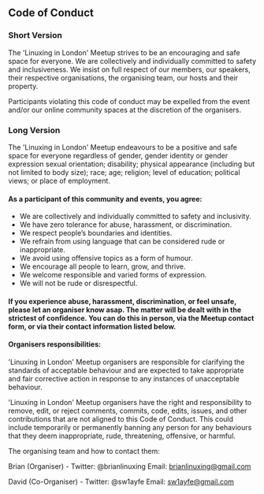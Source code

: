 ## Code of Conduct

### Short Version
The 'Linuxing in London' Meetup strives to be an encouraging and safe space for everyone. We are collectively and individually committed to safety and inclusiveness. We insist on full respect of our members, our speakers, their respective organisations, the organising team, our hosts and their property.

Participants violating this code of conduct may be expelled from the event and/or our online community spaces at the discretion of the organisers.

### Long Version
The 'Linuxing in London' Meetup endeavours to be a positive and safe space for everyone regardless of gender, gender identity or gender expression sexual orientation; disability; physical appearance (including but not limited to body size); race; age; religion; level of education; political views; or place of employment.

#### As a participant of this community and events, you agree:
* We are collectively and individually committed to safety and inclusivity.
* We have zero tolerance for abuse, harassment, or discrimination.
* We respect people’s boundaries and identities.
* We refrain from using language that can be considered rude or inappropriate.
* We avoid using offensive topics as a form of humour.
* We encourage all people to learn, grow, and thrive.
* We welcome responsible and varied forms of expression.
* We will not be rude or disrespectful.

#### If you experience abuse, harassment, discrimination, or feel unsafe, please let an organiser know asap. The matter will be dealt with in the strictest of confidence. You can do this in person, via the Meetup contact form, or via their contact information listed below.

#### Organisers responsibilities:
'Linuxing in London' Meetup organisers are responsible for clarifying the standards of acceptable behaviour and are expected to take appropriate and fair corrective action in response to any instances of unacceptable behaviour.

'Linuxing in London' Meetup organisers have the right and responsibility to remove, edit, or reject comments, commits, code, edits, issues, and other contributions that are not aligned to this Code of Conduct. This could include temporarily or permanently banning any person for any behaviours that they deem inappropriate, rude, threatening, offensive, or harmful.

The organising team and how to contact them:

Brian (Organiser) - Twitter: @brianlinuxing Email: brianlinuxing@gmail.com

David (Co-Organiser) - Twitter: @sw1ayfe Email: sw1ayfe@gmail.com

